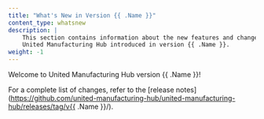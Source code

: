 ```yaml
---
title: "What's New in Version {{ .Name }}"
content_type: whatsnew
description: |
    This section contains information about the new features and changes in the
    United Manufacturing Hub introduced in version {{ .Name }}.
weight: -1
---
```


<!-- overview -->

Welcome to United Manufacturing Hub version {{ .Name }}!
<!-- insert a one-liner about the release here -->

For a complete list of changes, refer to the
[release notes](https://github.com/united-manufacturing-hub/united-manufacturing-hub/releases/tag/v{{ .Name }}/).

<!-- body -->
